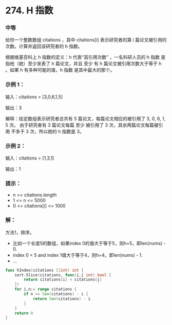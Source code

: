 # 274. H 指数

### 中等

给你一个整数数组 citations ，其中 citations[i] 表示研究者的第 i 篇论文被引用的次数。计算并返回该研究者的 h 指数。

根据维基百科上 h 指数的定义：h 代表“高引用次数” ，一名科研人员的 h 指数 是指他（她）至少发表了 h 篇论文，并且 至少 有 h 篇论文被引用次数大于等于 h 。如果 h 有多种可能的值，h 指数 是其中最大的那个。

### 示例 1：

输入：citations = [3,0,6,1,5]

输出：3 

解释：给定数组表示研究者总共有 5 篇论文，每篇论文相应的被引用了 3, 0, 6, 1, 5 次。
     由于研究者有 3 篇论文每篇 至少 被引用了 3 次，其余两篇论文每篇被引用 不多于 3 次，所以她的 h 指数是 3。

### 示例 2：

输入：citations = [1,3,1]

输出：1

### 提示：
- n == citations.length
- 1 <= n <= 5000
- 0 <= citations[i] <= 1000

### 解：

方法1，排序。
- 比如一个长度5的数组，如果index 0的值大于等于5，则h=5，即len(nums) - 0.
- index 0 < 5 and index 1值大于等于4，则h=4，即len(nums) - 1.
- ...

```go 
func hIndex(citations []int) int {
    sort.Slice(citations, func(i,j int) bool {
        return citations[i] < citations[j]
    })
    for i,n:= range citations {
        if n >= len(citations) - i {
            return len(citations) - i
        } 
    }
    return 0
}
```